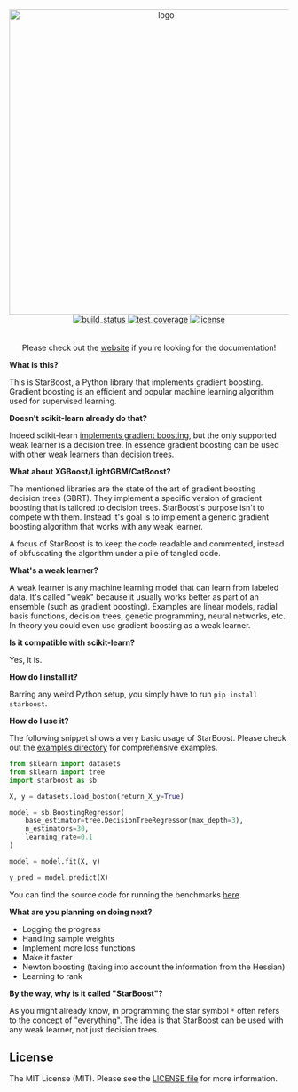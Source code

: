 <div align="center">
  <!-- Logo -->
  <img src="https://docs.google.com/drawings/d/e/2PACX-1vQKggEpm0PGgmkB7LymYmHdptSFEwYXC5yecuph_0gGmZ5fW-bTIfowcDLHVHxjgKQTHq8Y21H0d5LF/pub?w=1277&h=375" alt="logo" width=550px/>
</div>

<div align="center">
  <!-- Build status -->
  <a href="https://travis-ci.org/MaxHalford/starboost">
    <img src="https://img.shields.io/travis/MaxHalford/starboost/master.svg?style=flat-square" alt="build_status" />
  </a>
  <!-- Test coverage -->
  <a href="https://coveralls.io/github/MaxHalford/starboost?branch=master">
    <img src="https://coveralls.io/repos/github/MaxHalford/starboost/badge.svg?branch=master&style=flat-square" alt="test_coverage" />
  </a>
  <!-- License -->
  <a href="https://opensource.org/licenses/MIT">
    <img src="http://img.shields.io/:license-mit-ff69b4.svg?style=flat-square" alt="license"/>
  </a>
</div>

<br/>
<br/>

<div align="center">
Please check out the <a href="https://maxhalford.github.io/starboost/">website</a> if you're looking for the documentation!
</div>

**What is this?**

This is StarBoost, a Python library that implements gradient boosting. Gradient boosting is an efficient and popular machine learning algorithm used for supervised learning.

**Doesn't scikit-learn already do that?**

Indeed scikit-learn [implements gradient boosting](https://scikit-learn.org/stable/modules/generated/sklearn.ensemble.GradientBoostingClassifier.html), but the only supported weak learner is a decision tree. In essence gradient boosting can be used with other weak learners than decision trees.

**What about XGBoost/LightGBM/CatBoost?**

The mentioned libraries are the state of the art of gradient boosting decision trees (GBRT). They implement a specific version of gradient boosting that is tailored to decision trees. StarBoost's purpose isn't to compete with them. Instead it's goal is to implement a generic gradient boosting algorithm that works with any weak learner.

A focus of StarBoost is to keep the code readable and commented, instead of obfuscating the algorithm under a pile of tangled code.

**What's a weak learner?**

A weak learner is any machine learning model that can learn from labeled data. It's called "weak" because it usually works better as part of an ensemble (such as gradient boosting). Examples are linear models, radial basis functions, decision trees, genetic programming, neural networks, etc. In theory you could even use gradient boosting as a weak learner.

**Is it compatible with scikit-learn?**

Yes, it is.

**How do I install it?**

Barring any weird Python setup, you simply have to run ``pip install starboost``.

**How do I use it?**

The following snippet shows a very basic usage of StarBoost. Please check out the [examples directory](examples/) for comprehensive examples.

```python
from sklearn import datasets
from sklearn import tree
import starboost as sb

X, y = datasets.load_boston(return_X_y=True)

model = sb.BoostingRegressor(
    base_estimator=tree.DecisionTreeRegressor(max_depth=3),
    n_estimators=30,
    learning_rate=0.1
)

model = model.fit(X, y)

y_pred = model.predict(X)
```

You can find the source code for running the benchmarks [here](benchmarks/).

**What are you planning on doing next?**

- Logging the progress
- Handling sample weights
- Implement more loss functions
- Make it faster
- Newton boosting (taking into account the information from the Hessian)
- Learning to rank

**By the way, why is it called "StarBoost"?**

As you might already know, in programming the star symbol `*` often refers to the concept of "everything". The idea is that StarBoost can be used with any weak learner, not just decision trees.


## License

The MIT License (MIT). Please see the [LICENSE file](LICENSE.md) for more information.
